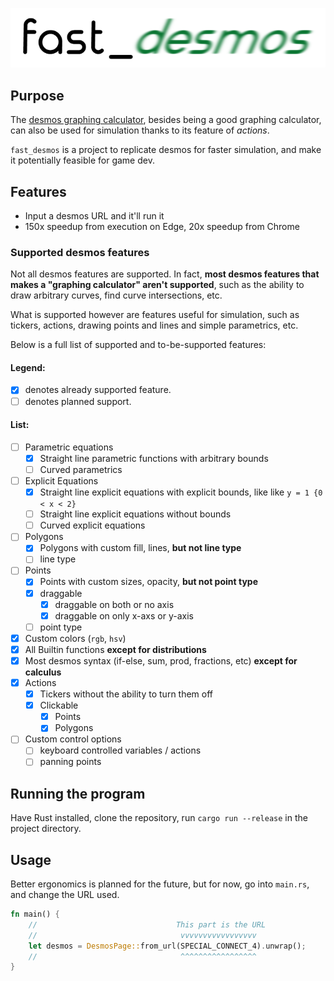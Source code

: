 ![logo](logo.png)

## Purpose

The [desmos graphing calculator](https://www.desmos.com/), besides being a good graphing calculator, can also be used
for simulation thanks to its feature of *actions*.

`fast_desmos` is a project to replicate desmos for faster simulation, and make it potentially feasible for game dev.

## Features

- Input a desmos URL and it'll run it
- 150x speedup from execution on Edge, 20x speedup from Chrome

### Supported desmos features

Not all desmos features are supported. In fact, **most desmos features that makes a "graphing calculator" aren't
supported**, such as the ability to draw arbitrary curves, find curve intersections, etc.

What is supported however are features useful for simulation, such as tickers, actions, drawing points and lines and
simple parametrics, etc.

Below is a full list of supported and to-be-supported features:

#### Legend:

- [x] denotes already supported feature.
- [ ] denotes planned support.

#### List:

- [ ] Parametric equations
    - [x] Straight line parametric functions with arbitrary bounds
    - [ ] Curved parametrics
- [ ] Explicit Equations
    - [x] Straight line explicit equations with explicit bounds, like like `y = 1 {0 < x < 2}`
    - [ ] Straight line explicit equations without bounds
    - [ ] Curved explicit equations
- [ ] Polygons
    - [x] Polygons with custom fill, lines, **but not line type**
    - [ ] line type
- [ ] Points
    - [x] Points with custom sizes, opacity, **but not point type**
    - [x] draggable
        - [x] draggable on both or no axis
        - [x] draggable on only x-axs or y-axis
    - [ ] point type
- [x] Custom colors (`rgb`, `hsv`)
- [x] All Builtin functions **except for distributions**
- [x] Most desmos syntax (if-else, sum, prod, fractions, etc) **except for calculus**
- [x] Actions
    - [x] Tickers without the ability to turn them off
    - [x] Clickable
        - [x] Points
        - [x] Polygons
- [ ] Custom control options
    - [ ] keyboard controlled variables / actions
    - [ ] panning points

## Running the program

Have Rust installed, clone the repository, run `cargo run --release` in the project directory.

## Usage

Better ergonomics is planned for the future, but for now, go into `main.rs`, and change the URL used.

```Rust
fn main() {
    //                               This part is the URL
    //                                vvvvvvvvvvvvvvvvv
    let desmos = DesmosPage::from_url(SPECIAL_CONNECT_4).unwrap();
    //                                ^^^^^^^^^^^^^^^^^
}
```
